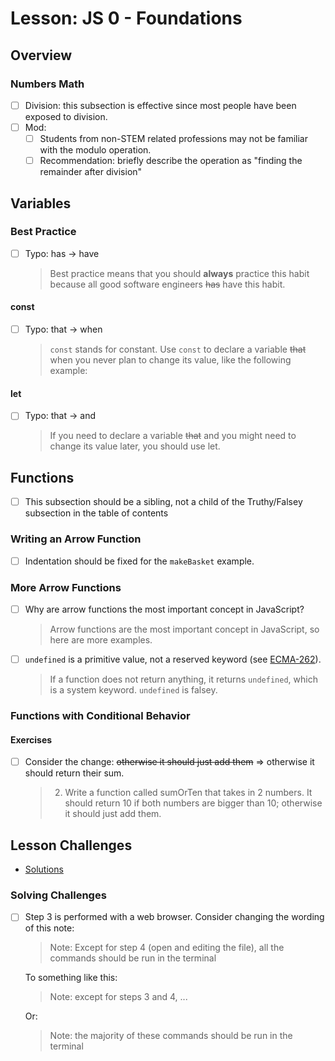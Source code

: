# Lesson: JS 0 - Foundations

## Overview

### Numbers Math

- [ ] Division: this subsection is effective since most people have been exposed to division.
- [ ] Mod:
  - [ ] Students from non-STEM related professions may not be familiar with the modulo operation.
  - [ ] Recommendation: briefly describe the operation as "finding the remainder after division"

## Variables

### Best Practice

- [ ] Typo: has -> have

  > Best practice means that you should **always** practice this habit because all good software engineers ~~has~~ have this habit.

#### const

- [ ] Typo: that -> when

  > `const` stands for constant. Use `const` to declare a variable ~~that~~ when you never plan to change its value, like the following example:

#### let

- [ ] Typo: that -> and

  > If you need to declare a variable ~~that~~ and you might need to change its value later, you should use let.

## Functions

- [ ] This subsection should be a sibling, not a child of the Truthy/Falsey subsection in the table of contents

### Writing an Arrow Function

- [ ] Indentation should be fixed for the `makeBasket` example.

### More Arrow Functions

- [ ] Why are arrow functions the most important concept in JavaScript?

  > Arrow functions are the most important concept in JavaScript, so here are more examples.

- [ ] `undefined` is a primitive value, not a reserved keyword (see [ECMA-262](https://tc39.es/ecma262/#sec-keywords-and-reserved-words)).

  > If a function does not return anything, it returns `undefined`, which is a system keyword. `undefined` is falsey.

### Functions with Conditional Behavior

#### Exercises

- [ ] Consider the change: ~~otherwise it should just add them~~ => otherwise it should return their sum.

  > 2. Write a function called sumOrTen that takes in 2 numbers. It should return 10 if both numbers are bigger than 10; otherwise it should just add them.

## Lesson Challenges

- [Solutions](./challenges/README.md)

### Solving Challenges

- [ ] Step 3 is performed with a web browser. Consider changing the wording of this note:

  > Note: Except for step 4 (open and editing the file), all the commands should be run in the terminal

  To something like this:

  > Note: except for steps 3 and 4, ...

  Or:

  > Note: the majority of these commands should be run in the terminal

